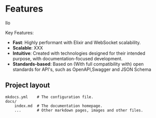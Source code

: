 # Features

Ilo 

Key Features:

* **Fast**: Highly performant with Elixir and WebSocket scalability.
* **Scalable**: XXX
* **Intuitive**: Created with technologies designed for their intended purpose, with documentation-focused development.
* **Standards-based**: Based on (With full compatibility with) open standards for API's, such as OpenAPI,Swagger and JSON Schema

## Project layout

    mkdocs.yml    # The configuration file.
    docs/
        index.md  # The documentation homepage.
        ...       # Other markdown pages, images and other files.
